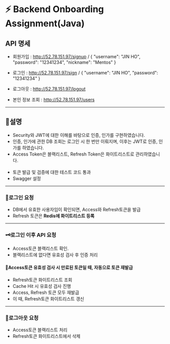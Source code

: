 # ⚡ Backend Onboarding Assignment(Java)

## API 명세

- 회원가입 : http://52.78.151.97/signup  /
  {
  "username": "JIN HO",
  "password": "12341234",
  "nickname": "Mentos"
  }


- 로그인 : http://52.78.151.97/sign / {
  "username": "JIN HO",
  "password": "12341234"
  }

- 로그아웃 : http://52.78.151.97/logout

- 본인 정보 조회 : http://52.78.151.97/users

---

## 📜설명

- Security와 JWT에 대한 이해를 바탕으로 인증, 인가를 구현하였습니다.
- 인증, 인가에 관한 DB 조회는 로그인 시 한 번만 이뤄지며, 이후는 JWT로 인증, 인가를 하였습니다.
- Access Token은 블랙리스트, Refresh Token은 화이트리스트로 관리하였습니다.
  <br><br>
- 토큰 발급 및 검증에 대한 테스트 코드 통과
- Swagger 설정

---

### 🔐로그인 요청

- DB에서 유효한 사용자임이 확인되면, Access와 Refresh토큰을 발급
- Refresh 토큰은 **Redis에 화이트리스트 등록**

---

### 🗝️로그인 이후 API 요청

- Access토큰 블랙리스트 확인.
- 블랙리스트에 없다면 유효성 검사 후 인증 처리

#### 🎯Access토큰 유효성 검사 시 만료된 토큰일 때, 자동으로 토큰 재발급

- Refresh토큰 화이트리스트 조회
- Cache Hit 시 유효성 검사 진행
- Access, Refresh 토큰 모두 재발급
- 이 때, Refresh토큰 화이트리스트 갱신

---

### 🚫로그아웃 요청

- Access토큰 블랙리스트 처리
- Refresh토큰 화이트리스트에서 삭제
